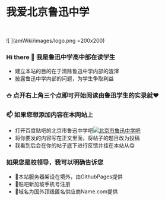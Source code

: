 # 我爱北京鲁迅中学

<br>

![ ](amWiki/images/logo.png =200x200)  

### Hi there 👋 我是鲁迅中学高中部在读学生
- 建立本站的目的在于清除鲁迅中学内部的渣滓
- 披露鲁迅中学内部的问题，为学生争取利益
### ⛄ 点开右上角三个点即可开始阅读由鲁迅学生的实录就❤
### 📫 如果您想添加内容在本网站上
- 打开百度贴吧的北京市鲁迅中学吧[![北京市鲁迅中学吧](https://img.shields.io/twitter/url?label=%E5%8C%97%E4%BA%AC%E5%B8%82%E9%B2%81%E8%BF%85%E4%B8%AD%E5%AD%A6%E5%90%A7&style=social)](https://tieba.baidu.com/f?kw=%E5%8C%97%E4%BA%AC%E5%B8%82%E9%B2%81%E8%BF%85%E4%B8%AD%E5%AD%A6)
- 将你要发的内容写在正文里面，将帖子的题目改为投稿
- 我看到后会在你的帖子底下进行反馈并挂在本站从😋
### 如果您是校领导，我可以明确告诉您
- 💬本站服务器架设在境外，由GithubPages提供
- 💬贴吧新加坡手机号注册
- 💬域名为国外顶级匿名供应商Name.com提供

